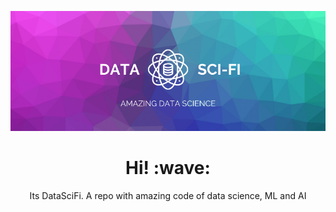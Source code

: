![Social banner for DataSciFi](https://github.com/datasci-fi/datasci-fi/blob/master/assets/header-banner.png)
<h1 align='center'> Hi! :wave:</h1>
<p align='center'>
Its DataSciFi. A repo with amazing code of data science, ML and AI
</p>
